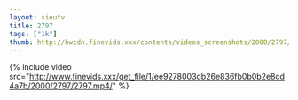 ```yaml
--- 
layout: sieutv
title: 2797
tags: ["1k"]
thumb: http://hwcdn.finevids.xxx/contents/videos_screenshots/2000/2797/preview.mp4.jpg
---
```

{% include video src="http://www.finevids.xxx/get_file/1/ee9278003db26e836fb0b0b2e8cd4a7b/2000/2797/2797.mp4/" %} 
